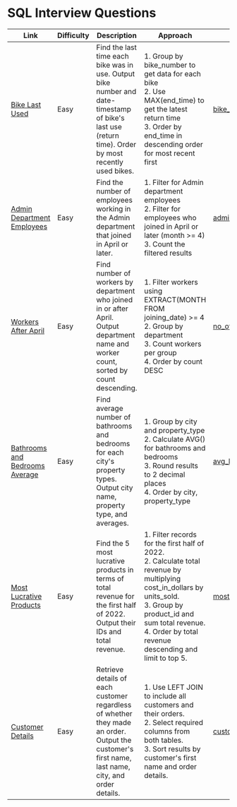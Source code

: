 # SQL Interview Questions

| Link | Difficulty | Description | Approach | Script Path |
|------|------------|-------------|----------|-------------|
| [Bike Last Used](https://platform.stratascratch.com/coding/10176-bike-last-used) | Easy | Find the last time each bike was in use. Output bike number and date-timestamp of bike's last use (return time). Order by most recently used bikes. | 1. Group by bike_number to get data for each bike<br>2. Use MAX(end_time) to get the latest return time<br>3. Order by end_time in descending order for most recent first | [bike_last_used.sql](bike_last_used.sql) |
| [Admin Department Employees](https://platform.stratascratch.com/coding/9845-find-the-number-of-employees-working-in-the-admin-department) | Easy | Find the number of employees working in the Admin department that joined in April or later. | 1. Filter for Admin department employees<br>2. Filter for employees who joined in April or later (month >= 4)<br>3. Count the filtered results | [admin_dept_emp_after_april.sql](admin_dept_emp_after_april.sql) |
| [Workers After April](https://platform.stratascratch.com/coding/9847-find-the-number-of-workers-by-department) | Easy | Find number of workers by department who joined in or after April. Output department name and worker count, sorted by count descending. | 1. Filter workers using EXTRACT(MONTH FROM joining_date) >= 4<br>2. Group by department<br>3. Count workers per group<br>4. Order by count DESC | [no_of_workers_by_dept_after_april.sql](no_of_workers_by_dept_after_april.sql) |
| [Bathrooms and Bedrooms Average](https://platform.stratascratch.com/coding/9622-number-of-bathrooms-and-bedrooms) | Easy | Find average number of bathrooms and bedrooms for each city's property types. Output city name, property type, and averages. | 1. Group by city and property_type<br>2. Calculate AVG() for bathrooms and bedrooms<br>3. Round results to 2 decimal places<br>4. Order by city, property_type | [avg_bathrooms_bedrooms_by_city_property.sql](avg_bathrooms_bedrooms_by_city_property.sql) |
| [Most Lucrative Products](https://platform.stratascratch.com/coding/most-lucrative-products) | Easy | Find the 5 most lucrative products in terms of total revenue for the first half of 2022. Output their IDs and total revenue. | 1. Filter records for the first half of 2022.<br>2. Calculate total revenue by multiplying cost_in_dollars by units_sold.<br>3. Group by product_id and sum total revenue.<br>4. Order by total revenue descending and limit to top 5. | [most_lucrative_prod.sql](most_lucrative_prod.sql) |
| [Customer Details](https://platform.stratascratch.com/coding/customer-details) | Easy | Retrieve details of each customer regardless of whether they made an order. Output the customer's first name, last name, city, and order details. | 1. Use LEFT JOIN to include all customers and their orders.<br>2. Select required columns from both tables.<br>3. Sort results by customer's first name and order details. | [customer_details.sql](customer_details.sql) |